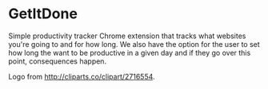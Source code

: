 # GetItDone
Simple productivity tracker Chrome extension that tracks what websites you're going to and for how long. We also have the option for the user to set how long the want to be productive in a given day and if they go over this point, consequences happen.

Logo from http://cliparts.co/clipart/2716554.
